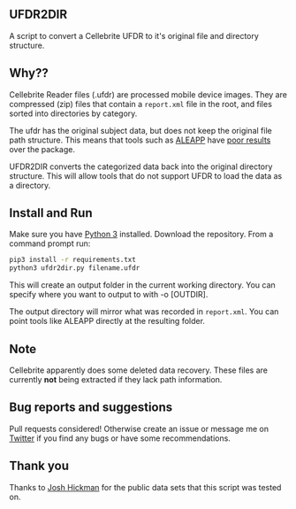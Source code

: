 ## UFDR2DIR

A script to convert a Cellebrite UFDR to it's original file and directory structure.

## Why??

Cellebrite Reader files (.ufdr) are processed mobile device images. They are compressed (zip) files that contain a ```report.xml``` file in the root, and files sorted into directories by category.

The ufdr has the original subject data, but does not keep the original file path structure. This means that tools such as [ALEAPP](https://github.com/abrignoni/ALEAPP) have [poor results](https://dfir.science/2022/02/How-to-extract-files-from-Cellebrite-Reader-UFDR-for-ALEAPPiLEAPP) over the package.

UFDR2DIR converts the categorized data back into the original directory structure. This will allow tools that do not support UFDR to load the data as a directory.

## Install and Run

Make sure you have [Python 3](https://www.python.org/) installed. Download the repository.
From a command prompt run:

```bash
pip3 install -r requirements.txt
python3 ufdr2dir.py filename.ufdr
```

This will create an output folder in the current working directory. You can specify where you want to output to with -o [OUTDIR].

The output directory will mirror what was recorded in ```report.xml```. You can point tools like ALEAPP directly at the resulting folder.

## Note

Cellebrite apparently does some deleted data recovery. These files are currently **not** being extracted if they lack path information.

## Bug reports and suggestions

Pull requests considered! Otherwise create an issue or message me on [Twitter](https://twitter.com/dfirscience) if you find any bugs or have some recommendations.

## Thank you

Thanks to [Josh Hickman](https://thebinaryhick.blog/) for the public data sets that this script was tested on.
